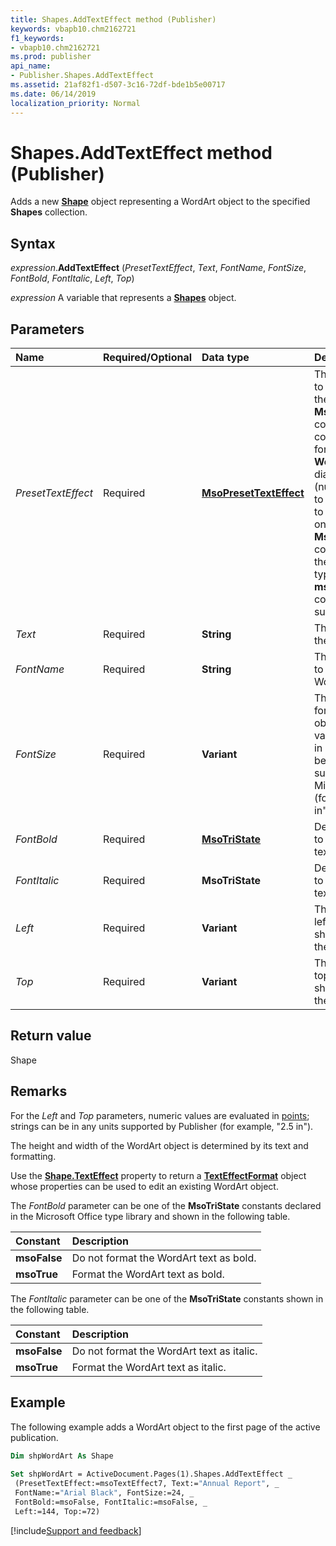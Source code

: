 ```yaml
---
title: Shapes.AddTextEffect method (Publisher)
keywords: vbapb10.chm2162721
f1_keywords:
- vbapb10.chm2162721
ms.prod: publisher
api_name:
- Publisher.Shapes.AddTextEffect
ms.assetid: 21af82f1-d507-3c16-72df-bde1b5e00717
ms.date: 06/14/2019
localization_priority: Normal
---
```



# Shapes.AddTextEffect method (Publisher)

Adds a new **[Shape](Publisher.Shape.md)** object representing a WordArt object to the specified **Shapes** collection.


## Syntax

_expression_.**AddTextEffect** (_PresetTextEffect_, _Text_, _FontName_, _FontSize_, _FontBold_, _FontItalic_, _Left_, _Top_)

_expression_ A variable that represents a **[Shapes](Publisher.Shapes.md)** object.


## Parameters

|Name|Required/Optional|Data type|Description|
|:-----|:-----|:-----|:-----|
|_PresetTextEffect_|Required| **[MsoPresetTextEffect](Office.MsoPresetTextEffect.md)**|The preset text effect to use. The values of the **MsoPresetTextEffect** constants correspond to the formats listed in the **WordArt Gallery** dialog box (numbered from left to right and from top to bottom). Can be one of the **MsoPresetTextEffect** constants declared in the Microsoft Office type library. The **msoTextEffectMixed** constant is not supported.|
| _Text_ |Required| **String**|The text to use for the WordArt object.|
| _FontName_ |Required| **String**|The name of the font to use for the WordArt object.|
| _FontSize_ |Required| **Variant**|The font size to use for the WordArt object. Numeric values are evaluated in [points](../language/glossary/vbe-glossary.md#point); strings can be in any units supported by Microsoft Publisher (for example, "2.5 in").|
| _FontBold_ |Required| **[MsoTriState](office.msotristate.md)**|Determines whether to format the WordArt text as bold.|
| _FontItalic_ |Required| **MsoTriState**|Determines whether to format the WordArt text as italic.|
| _Left_ |Required| **Variant**|The position of the left edge of the shape representing the WordArt object.|
| _Top_ |Required| **Variant**|The position of the top edge of the shape representing the WordArt object.|

## Return value

Shape


## Remarks

For the _Left_ and _Top_ parameters, numeric values are evaluated in [points](../language/glossary/vbe-glossary.md#point); strings can be in any units supported by Publisher (for example, "2.5 in").

The height and width of the WordArt object is determined by its text and formatting.

Use the **[Shape.TextEffect](Publisher.Shape.TextEffect.md)** property to return a **[TextEffectFormat](Publisher.TextEffectFormat.md)** object whose properties can be used to edit an existing WordArt object.

The _FontBold_ parameter can be one of the **MsoTriState** constants declared in the Microsoft Office type library and shown in the following table.

|Constant|Description|
|:-----|:-----|
| **msoFalse**|Do not format the WordArt text as bold.|
| **msoTrue** |Format the WordArt text as bold.|

The _FontItalic_ parameter can be one of the **MsoTriState** constants shown in the following table.

|Constant|Description|
|:-----|:-----|
| **msoFalse**|Do not format the WordArt text as italic.|
| **msoTrue** |Format the WordArt text as italic.|

## Example

The following example adds a WordArt object to the first page of the active publication.

```vb
Dim shpWordArt As Shape 
 
Set shpWordArt = ActiveDocument.Pages(1).Shapes.AddTextEffect _ 
 (PresetTextEffect:=msoTextEffect7, Text:="Annual Report", _ 
 FontName:="Arial Black", FontSize:=24, _ 
 FontBold:=msoFalse, FontItalic:=msoFalse, _ 
 Left:=144, Top:=72) 

```

[!include[Support and feedback](~/includes/feedback-boilerplate.md)]